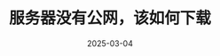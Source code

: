 ---
layout: post
title: "服务器没有公网，该如何下载"
date: 2025-03-04
categories: Linux
tags: [心得, 学习, Linux]
toc:  true
---
